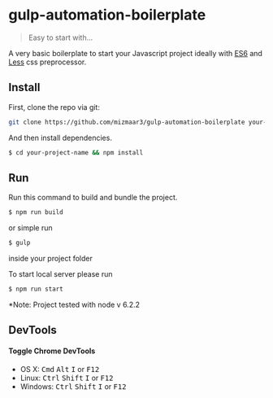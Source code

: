 # gulp-automation-boilerplate

> Easy to start with...

A very basic boilerplate to start your Javascript project ideally with [ES6](https://babeljs.io/docs/learn-es2015/) and [Less](http://lesscss.org/) css preprocessor.

## Install

First, clone the repo via git:

```bash
git clone https://github.com/mizmaar3/gulp-automation-boilerplate your-project-name
```

And then install dependencies.

```bash
$ cd your-project-name && npm install
```


## Run

Run this command to build and bundle the project.

```bash
$ npm run build
```

or simple run

```bash
$ gulp
```

inside your project folder

To start local server please run

```bash
$ npm run start
```

*Note: Project tested with node v 6.2.2


## DevTools

#### Toggle Chrome DevTools

- OS X: <kbd>Cmd</kbd> <kbd>Alt</kbd> <kbd>I</kbd> or <kbd>F12</kbd>
- Linux: <kbd>Ctrl</kbd> <kbd>Shift</kbd> <kbd>I</kbd> or <kbd>F12</kbd>
- Windows: <kbd>Ctrl</kbd> <kbd>Shift</kbd> <kbd>I</kbd> or <kbd>F12</kbd>
